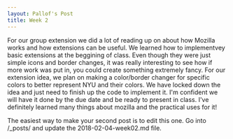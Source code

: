 ```yaml
---
layout: Pallof's Post
title: Week 2
---
```


For our group extension we did a lot of reading up on about how Mozilla works and how extensions can be useful. We learned how to implementvey basic extensions at the beggining of class. Even though they were just simple icons and border changes, it was really interesting to see how if more work was put in, you could create something extremely fancy. For our extension idea, we plan on making a color/border changer for specific colors to better represent NYU and their colors. We have locked down the idea and just need to finish up the code to implement it. I'm confident we will have it done by the due date and be ready to present in class. I've definitely learned many things about mozilla and the practical uses for it!



The easiest way to make your second post is to edit this one. 
Go into /_posts/ and update the 2018-02-04-week02.md file. 
